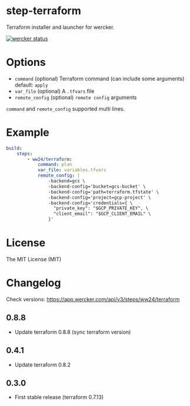 # step-terraform

Terraform installer and launcher for wercker.

[![wercker status](https://app.wercker.com/status/bd2d39bbc95b4b12caeb5caa3b495660/m/master "wercker status")](https://app.wercker.com/project/byKey/bd2d39bbc95b4b12caeb5caa3b495660)

# Options

- `command` (optional) Terraform command (can include some arguments) default: `apply`
- `var_file` (optional) A `.tfvars` file
- `remote_config` (optional) `remote config` arguments

`command` and `remote_config` supported multi lines.

# Example

```yaml
build:
    steps:
        - ww24/terraform:
            command: plan
            var_file: variables.tfvars
            remote_config: |
                -backend=gcs \
                -backend-config='bucket=gcs-bucket' \
                -backend-config='path=terraform.tfstate' \
                -backend-config='project=gcp-project' \
                -backend-config='credentials={ \
                  "private_key": "$GCP_PRIVATE_KEY", \
                  "client_email": "$GCP_CLIENT_EMAIL" \
                }'
```

# License

The MIT License (MIT)

# Changelog
Check versions: https://app.wercker.com/api/v3/steps/ww24/terraform

## 0.8.8
- Update terraform 0.8.8 (sync terraform version)

## 0.4.1
- Update terraform 0.8.2

## 0.3.0
- First stable release (terraform 0.7.13)
